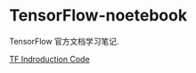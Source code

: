 # TensorFlow-noetebook
TensorFlow 官方文档学习笔记. 

[TF Indroduction Code](https://nbviewer.jupyter.org/github/Mrhs121/TensorFlow-Notebook/blob/master/TensorFlowFirstDemo1.ipynb)
